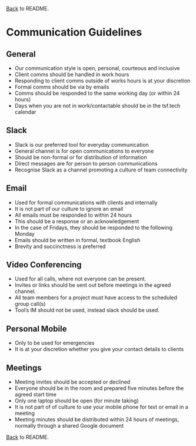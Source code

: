 [Back](../README.md) to README.  

# Communication Guidelines

## General
- Our communication style is open, personal, courteous and inclusive
- Client comms should be handled in work hours
- Responding to client comms outside of works hours is at your discretion
- Formal comms should be via by emails
- Comms should be responded to the same working day (or within 24 hours)
- Days when you are not in work/contactable should be in the tsf.tech calendar

## Slack
- Slack is our preferred tool for everyday communication
- General channel is for open communications to everyone
- Should be non-formal or for distribution of information
- Direct messages are for person to person communications
- Recognise Slack as a channel promoting a culture of team connectivity

## Email
- Used for formal communications with clients and internally
- It is not part of our culture to ignore an email
- All emails must be responded to within 24 hours
- This should be a response or an acknowledgement
- In the case of Fridays, they should be responded to the following Monday
- Emails should be written in formal, textbook English
- Brevity and succinctness is preferred

## Video Conferencing
- Used for all calls, where not everyone can be present.
- Invites or links should be sent out before meetings in the agreed channel.
- All team members for a project must have access to the scheduled group call(s)
- Tool’s IM should not be used, instead slack should be used.


## Personal Mobile
- Only to be used for emergencies
- It is at your discretion whether you give your contact details to clients

## Meetings
- Meeting invites should be accepted or declined
- Everyone should be in the room and prepared five minutes before the agreed start time
- Only one laptop should be open (for minute taking)
- It is not part of of culture to use your mobile phone for text or email in a meeting
- Meeting minutes should be distributed within 24 hours of meetings, normally through a shared Google document


[Back](../README.md) to README.  
